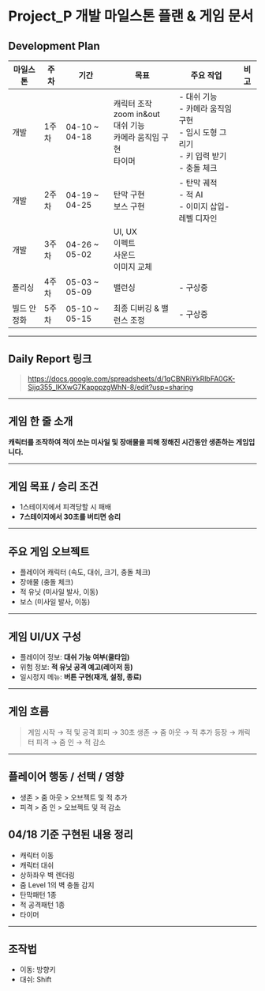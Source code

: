 
# Project_P 개발 마일스톤 플랜 & 게임 문서

## Development Plan

| 마일스톤 | 주차 | 기간 | 목표 | 주요 작업 | 비고 |
|----------|------|-------|-------|------------|------|
| 개발 | 1주차 | 04-10 ~ 04-18 | 캐릭터 조작 <br> zoom in&out <br> 대쉬 기능<br> 카메라 움직임 구현 <br> 타이머  | - 대쉬 기능<br> - 카메라 움직임 구현<br>- 임시 도형 그리기<br>- 키 입력 받기<br>- 충돌 체크 |  |
| 개발 | 2주차 | 04-19 ~ 04-25 | 탄막 구현 <br> 보스 구현 |  - 탄막 궤적<br>- 적 AI<br>- 이미지 삽입- 레벨 디자인 |  |
| 개발 | 3주차 | 04-26 ~ 05-02 | UI, UX<br> 이펙트<br> 사운드<br> 이미지 교체 |  |  |
| 폴리싱 | 4주차 | 05-03 ~ 05-09 | 밸런싱 | - 구상중 |  |
| 빌드 안정화 | 5주차 | 05-10 ~ 05-15 | 최종 디버깅 & 밸런스 조정 | - 구상중 |  |

---

## Daily Report 링크

> https://docs.google.com/spreadsheets/d/1qCBNRiYkRlbFA0GK-Sijq355_IKXwG7KapppzgWhN-8/edit?usp=sharing

---

## 게임 한 줄 소개

**캐릭터를 조작하여 적이 쏘는 미사일 및 장애물을 피해 정해진 시간동안 생존하는 게임입니다.**

---

## 게임 목표 / 승리 조건

- 1스테이지에서 피격당할 시 패배
- **7스테이지에서 30초를 버티면 승리**

---

## 주요 게임 오브젝트

- 플레이어 캐릭터 (속도, 대쉬, 크기, 충돌 체크)
- 장애물 (충돌 체크)
- 적 유닛 (미사일 발사, 이동)
- 보스 (미사일 발사, 이동)

---

## 게임 UI/UX 구성

- 플레이어 정보: **대쉬 가능 여부(쿨타임)**
- 위험 정보: **적 유닛 공격 예고(레이저 등)**
- 일시정지 메뉴: **버튼 구현(재개, 설정, 종료)**

---

## 게임 흐름

> 게임 시작 → 적 및 공격 회피 → 30초 생존 → 줌 아웃 → 적 추가 등장 → 캐릭터 피격 → 줌 인 → 적 감소

---

## 플레이어 행동 / 선택 / 영향

- 생존 > 줌 아웃 > 오브젝트 및 적 추가
- 피격 > 줌 인 > 오브젝트 및 적 감소

## 04/18 기준 구현된 내용 정리

- 캐릭터 이동
- 캐릭터 대쉬
- 상하좌우 벽 렌더링
- 줌 Level 1의 벽 충돌 감지
- 탄막패턴 1종
- 적 공격패턴 1종
- 타이머

--- 

## 조작법

- 이동: 방향키
- 대쉬: Shift
